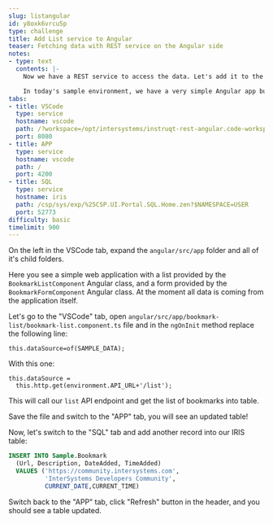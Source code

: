 ```yaml
---
slug: listangular
id: y8oxk6vrcu5p
type: challenge
title: Add List service to Angular
teaser: Fetching data with REST service on the Angular side
notes:
- type: text
  contents: |-
    Now we have a REST service to access the data. Let's add it to the front-end UI!

    In today's sample environment, we have a very simple Angular app built with the Angular Material library. At the moment it doesn't use any REST services at all, and only relies on sample data built into the app itself. Let's make it more interactive!
tabs:
- title: VSCode
  type: service
  hostname: vscode
  path: /?workspace=/opt/intersystems/instruqt-rest-angular.code-workspace
  port: 8080
- title: APP
  type: service
  hostname: vscode
  path: /
  port: 4200
- title: SQL
  type: service
  hostname: iris
  path: /csp/sys/exp/%25CSP.UI.Portal.SQL.Home.zen?$NAMESPACE=USER
  port: 52773
difficulty: basic
timelimit: 900
---
```

On the left in the VSCode tab, expand the `angular/src/app` folder and all of it's child folders.

Here you see a simple web application with a list provided by the `BookmarkListComponent` Angular class, and a form provided by the `BookmarkFormComponent` Angular class. At the moment all data is coming from the application itself.

Let's go to the "VSCode" tab, open `angular/src/app/bookmark-list/bookmark-list.component.ts` file and in the `ngOnInit` method replace the following line:

```JS
this.dataSource=of(SAMPLE_DATA);
```

With this one:

```JS
this.dataSource =
  this.http.get(environment.API_URL+'/list');
```

This will call our `list` API endpoint and get the list of bookmarks into table.

Save the file and switch to the "APP" tab, you will see an updated table!

Now, let's switch to the "SQL" tab and add another record into our IRIS table:

```SQL
INSERT INTO Sample.Bookmark
  (Url, Description, DateAdded, TimeAdded)
  VALUES ('https://community.intersystems.com',
          'InterSystems Developers Community',
          CURRENT_DATE,CURRENT_TIME)
```

Switch back to the "APP" tab, click "Refresh" button in the header, and you should see a table updated.
